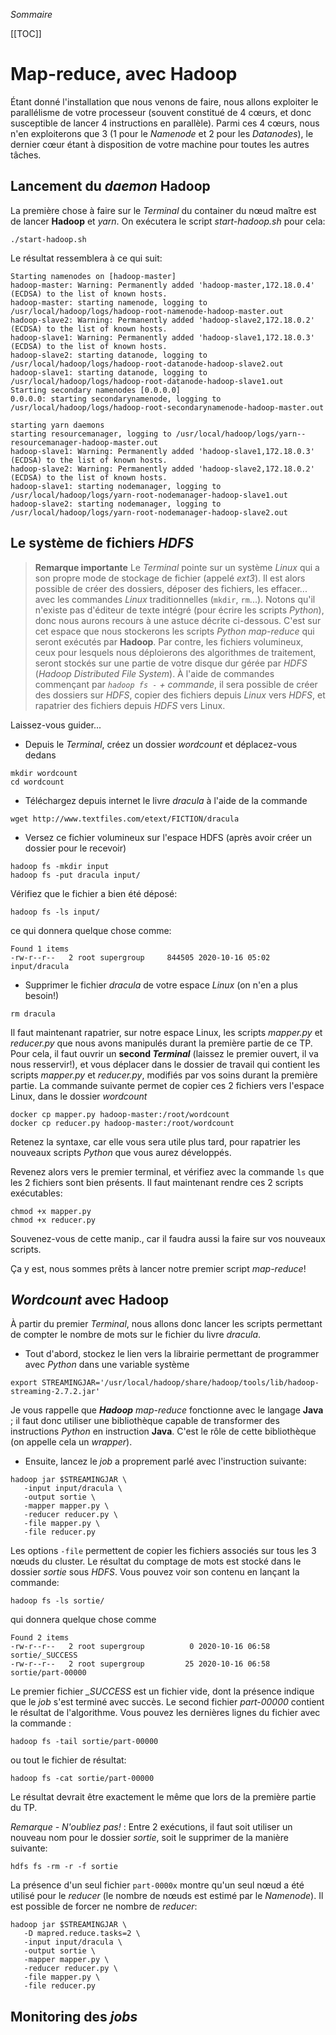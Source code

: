 *Sommaire*

[[TOC]]

# Map-reduce, avec Hadoop

Étant donné l'installation que nous venons de faire, nous allons exploiter le parallélisme de votre processeur (souvent constitué de 4 cœurs, et donc susceptible de lancer 4 instructions en parallèle). Parmi ces 4 cœurs, nous n'en exploiterons que 3 (1 pour le _Namenode_ et 2 pour les _Datanodes_), le dernier cœur étant à disposition de votre machine pour toutes les autres tâches.

## Lancement du _daemon_ **Hadoop**

La première chose à faire sur le _Terminal_ du container du nœud maître est de lancer **Hadoop** et *yarn*. On exécutera le script _start-hadoop.sh_ pour cela:
```shell
./start-hadoop.sh
```
Le résultat ressemblera à ce qui suit:
```shell
Starting namenodes on [hadoop-master]
hadoop-master: Warning: Permanently added 'hadoop-master,172.18.0.4' (ECDSA) to the list of known hosts.
hadoop-master: starting namenode, logging to /usr/local/hadoop/logs/hadoop-root-namenode-hadoop-master.out
hadoop-slave2: Warning: Permanently added 'hadoop-slave2,172.18.0.2' (ECDSA) to the list of known hosts.
hadoop-slave1: Warning: Permanently added 'hadoop-slave1,172.18.0.3' (ECDSA) to the list of known hosts.
hadoop-slave2: starting datanode, logging to /usr/local/hadoop/logs/hadoop-root-datanode-hadoop-slave2.out
hadoop-slave1: starting datanode, logging to /usr/local/hadoop/logs/hadoop-root-datanode-hadoop-slave1.out
Starting secondary namenodes [0.0.0.0]
0.0.0.0: starting secondarynamenode, logging to /usr/local/hadoop/logs/hadoop-root-secondarynamenode-hadoop-master.out

starting yarn daemons
starting resourcemanager, logging to /usr/local/hadoop/logs/yarn--resourcemanager-hadoop-master.out
hadoop-slave1: Warning: Permanently added 'hadoop-slave1,172.18.0.3' (ECDSA) to the list of known hosts.
hadoop-slave2: Warning: Permanently added 'hadoop-slave2,172.18.0.2' (ECDSA) to the list of known hosts.
hadoop-slave1: starting nodemanager, logging to /usr/local/hadoop/logs/yarn-root-nodemanager-hadoop-slave1.out
hadoop-slave2: starting nodemanager, logging to /usr/local/hadoop/logs/yarn-root-nodemanager-hadoop-slave2.out
```

## Le système de fichiers _HDFS_

> **Remarque importante** Le _Terminal_ pointe sur un système _Linux_ qui a son propre mode de stockage de fichier (appelé _ext3_). Il est alors possible de créer des dossiers, déposer des fichiers, les effacer... avec les commandes _Linux_ traditionnelles (```mkdir```, ```rm```...). Notons qu'il n'existe pas d'éditeur de texte intégré (pour écrire les scripts _Python_), donc nous aurons recours à une astuce décrite ci-dessous. C'est sur cet espace que nous stockerons les scripts _Python map-reduce_ qui seront exécutés par **Hadoop**. Par contre, les fichiers volumineux, ceux pour lesquels nous déploierons des algorithmes de traitement, seront stockés sur une partie de votre disque dur gérée par _HDFS_ (_Hadoop Distributed File System_). À l'aide de commandes commençant par _```hadoop fs -``` + commande_, il sera possible de créer des dossiers sur _HDFS_, copier des fichiers depuis _Linux_ vers _HDFS_, et rapatrier des fichiers depuis _HDFS_ vers Linux.  

Laissez-vous guider...

   - Depuis le _Terminal_, créez un dossier _wordcount_ et déplacez-vous dedans
   ```shell
   mkdir wordcount
   cd wordcount
   ```    
   - Téléchargez depuis internet le livre _dracula_ à l'aide de la commande
   ```shell
   wget http://www.textfiles.com/etext/FICTION/dracula
   ```   
   - Versez ce fichier volumineux sur l'espace HDFS (après avoir créer un dossier pour le recevoir)
   ```shell
   hadoop fs -mkdir input
   hadoop fs -put dracula input/
   ```
   Vérifiez que le fichier a bien été déposé:
   ```shell
   hadoop fs -ls input/
   ```
   ce qui donnera quelque chose comme:
   ```shell
   Found 1 items
   -rw-r--r--   2 root supergroup     844505 2020-10-16 05:02 input/dracula
   ```    
   - Supprimer le fichier _dracula_ de votre espace _Linux_ (on n'en a plus besoin!)
   ```shell
   rm dracula
   ```     

Il faut maintenant rapatrier, sur notre espace Linux, les scripts _mapper.py_ et _reducer.py_ que nous avons manipulés durant la première partie de ce TP. Pour cela, il faut ouvrir un **second _Terminal_** (laissez le premier ouvert, il va nous resservir!), et vous déplacer dans le dossier de travail qui contient les scripts _mapper.py_ et _reducer.py_, modifiés par vos soins durant la première partie. La commande suivante permet de copier ces 2 fichiers vers l'espace Linux, dans le dossier _wordcount_
```shell
docker cp mapper.py hadoop-master:/root/wordcount
docker cp reducer.py hadoop-master:/root/wordcount
``` 
Retenez la syntaxe, car elle vous sera utile plus tard, pour rapatrier les nouveaux scripts _Python_ que vous aurez développés.

Revenez alors vers le premier terminal, et vérifiez avec la commande ```ls``` que les 2 fichiers sont bien présents. Il faut maintenant rendre ces 2 scripts exécutables:
```shell
chmod +x mapper.py
chmod +x reducer.py
``` 
Souvenez-vous de cette manip., car il faudra aussi la faire sur vos nouveaux scripts.

Ça y est, nous sommes prêts à lancer notre premier script _map-reduce_!


## _Wordcount_ avec **Hadoop**

À partir du premier _Terminal_, nous allons donc lancer les scripts permettant de compter le nombre de mots sur le fichier du livre _dracula_.

  - Tout d'abord, stockez le lien vers la librairie permettant de programmer avec _Python_ dans une variable système
  ```shell
  export STREAMINGJAR='/usr/local/hadoop/share/hadoop/tools/lib/hadoop-streaming-2.7.2.jar'
  ```    
  Je vous rappelle que _**Hadoop** map-reduce_ fonctionne avec le langage **Java** ; il faut donc utiliser une bibliothèque capable de transformer des instructions _Python_ en instruction **Java**. C'est le rôle de cette bibliothèque (on appelle cela un _wrapper_).    
  - Ensuite, lancez le _job_ a proprement parlé avec l'instruction suivante:
  ```shell
  hadoop jar $STREAMINGJAR \
     -input input/dracula \
     -output sortie \
     -mapper mapper.py \
     -reducer reducer.py \
     -file mapper.py \
     -file reducer.py
  ``` 
  Les options ```-file``` permettent de copier les fichiers associés sur tous les 3 nœuds du cluster.
  Le résultat du comptage de mots est stocké dans le dossier _sortie_ sous _HDFS_. Vous pouvez voir son contenu en lançant la commande:
  ```shell
  hadoop fs -ls sortie/
  ```
  qui donnera quelque chose comme
  ```shell
  Found 2 items
  -rw-r--r--   2 root supergroup          0 2020-10-16 06:58 sortie/_SUCCESS
  -rw-r--r--   2 root supergroup         25 2020-10-16 06:58 sortie/part-00000
  ```
  Le premier fichier _\_SUCCESS_ est un fichier vide, dont la présence indique que le _job_ s'est terminé avec succès. Le second fichier _part-00000_ contient le résultat de l'algorithme. Vous pouvez les dernières lignes du fichier avec la commande :
  ```shell
  hadoop fs -tail sortie/part-00000
  ```
  ou tout le fichier de résultat:
  ```shell
  hadoop fs -cat sortie/part-00000
  ```
  Le résultat devrait être exactement le même que lors de la première partie du TP.

  *Remarque - N'oubliez pas!* : Entre 2 exécutions, il faut soit utiliser un nouveau nom pour le dossier _sortie_, soit le supprimer de la manière suivante:
  ```shell
  hdfs fs -rm -r -f sortie
  ``` 

  La présence d'un seul fichier ```part-0000x```  montre qu'un seul nœud a été utilisé pour le _reducer_ (le nombre de nœuds est estimé par le _Namenode_). Il est possible de forcer ne nombre de _reducer_:
  ```shell
  hadoop jar $STREAMINGJAR \
     -D mapred.reduce.tasks=2 \
     -input input/dracula \
     -output sortie \
     -mapper mapper.py \
     -reducer reducer.py \
     -file mapper.py \
     -file reducer.py
  ```

## Monitoring des _jobs_

